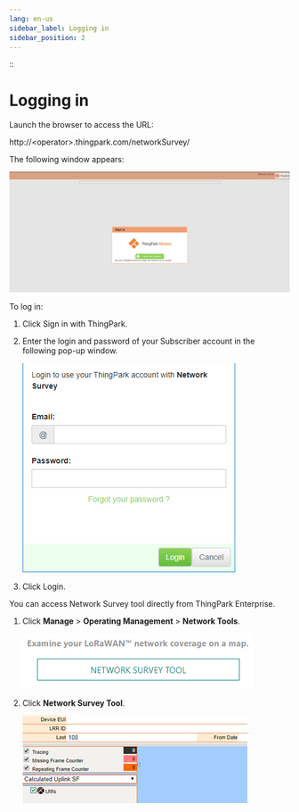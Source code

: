 ```yaml
---
lang: en-us
sidebar_label: Logging in
sidebar_position: 2
---
```

::
# Logging in

Launch the browser to access the URL:

http://\<operator\>.thingpark.com/networkSurvey/

The following window appears:

![](./_images/logging-in.png)

To log in:

1.  Click Sign in with ThingPark.

2.  Enter the login and password of your Subscriber account in the
    following pop-up window.

    ![](./_images/logging-in-1.png)

3.  Click Login.

You can access Network Survey tool directly from ThingPark Enterprise.

1.  Click **Manage** \> **Operating Management** \> **Network Tools**.

    ![](./_images/using-the-network-survey-tool.png)

2.  Click **Network Survey Tool**.

    ![](./_images/using-the-network-survey-tool-1.png)


